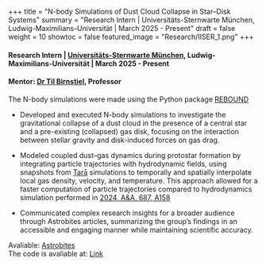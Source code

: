 +++
title = "N-body Simulations of Dust Cloud Collapse in Star–Disk Systems"
summary = "Research Intern | Universitäts-Sternwarte München, Ludwig-Maximilians-Universität | March 2025 - Present"
draft = false
weight = 10
showtoc = false
featured_image = "Research/IISER_1.png"
+++

#### Research Intern | [Universitäts-Sternwarte München](https://www.usm.uni-muenchen.de/), Ludwig-Maximilians-Universität | March 2025 - Present 

#### Mentor: [Dr Til Birnstiel](https://www.physik.lmu.de/en/about-us/people/contact-page/til-birnstiel-abb3ee27.html), Professor 

The N-body simulations were made using the Python package [REBOUND](https://rebound.readthedocs.io/en/latest/) 

- Developed and executed N-body simulations to investigate the gravitational collapse of a dust cloud in the presence of a central star and a pre-existing (collapsed) gas disk, focusing on the interaction between stellar gravity and disk-induced forces on gas drag. 

- Modeled coupled dust–gas dynamics during protostar formation by integrating particle trajectories with hydrodynamic fields, using snapshots from [Tarā](https://plg.physlab.uni-due.de/tara-database/) simulations to temporally and spatially interpolate local gas density, velocity, and temperature. This approach allowed for a faster computation of particle trajectories compared to hydrodynamics simulation performed in [2024, A&A, 687, A158](https://ui.adsabs.harvard.edu/abs/2024A%26A...687A.158B/abstract)

- Communicated complex research insights for a broader audience through Astrobites articles, summarizing the group’s findings in an accessible and engaging manner while maintaining scientific accuracy.   
 
Avaliable: [Astrobites](https://astrobites.org/2025/08/26/build-a-planet-workshop-planet-formation-one-bump-at-a-time/)   
The code is avaliable at: [Link](https://github.com/rajatsaxena314/Rebound_Simulations)